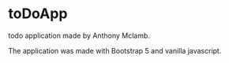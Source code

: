# toDoApp
todo application made by Anthony Mclamb.

The application was made with Bootstrap 5 and vanilla javascript.
